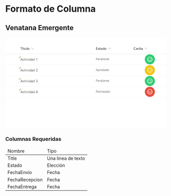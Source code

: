<h1>Formato de Columna</h1>
<h2>Venatana Emergente</h2>

<img src="img.png" />

<h3>Columnas Requeridas</h3>
<table>
    <thead>
        <tr>
            <td>Nombre</td>
            <td>Tipo</td>
        </tr>
    </thead>
    <tbody>
        <tr>
            <td>Title</td>
            <td>Una linea de texto</td>
        </tr>
        <tr>
            <td>Estado</td>
            <td>Elección</td>
        </tr>
        <tr>
            <td>FechaEnvio</td>
            <td>Fecha</td>
        </tr>
        <tr>
            <td>FechaRecepcion</td>
            <td>Fecha</td>
        </tr>
        <tr>
            <td>FechaEntrega</td>
            <td>Fecha</td>
        </tr>
    </body>
</table>
